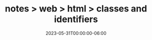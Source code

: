 ---
title: "notes > web > html > classes and identifiers"
date: "2023-05-31T00:00:00-06:00"
draft: true
---